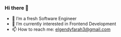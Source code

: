 ### Hi there 👋

- 🔭 I’m a fresh Software Engineer
- 🌱 I’m currently interested in Frontend Development
- 📫 How to reach me: elgendyfarah3@gmail.com

